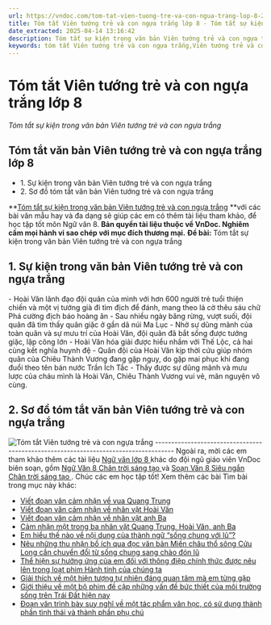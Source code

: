 ```yaml
---
url: https://vndoc.com/tom-tat-vien-tuong-tre-va-con-ngua-trang-lop-8-296988
title: Tóm tắt Viên tướng trẻ và con ngựa trắng lớp 8 - Tóm tắt sự kiện trong văn bản Viên tướng trẻ và con ngựa trắng - VnDoc.com
date_extracted: 2025-04-14 13:16:42
description: Tóm tắt sự kiện trong văn bản Viên tướng trẻ và con ngựa trắng được biên soạn nhằm giúp các em HS đạt kết quả tốt trong quá trình làm bài tập và học tập môn Ngữ văn lớp 8.
keywords: tóm tắt Viên tướng trẻ và con ngựa trắng,Viên tướng trẻ và con ngựa trắng lớp 8,sơ đồ tóm tắt Viên tướng trẻ và con ngựa trắng,sự kiện trong văn bản Viên tướng trẻ và con ngựa trắng,Tóm tắt sự kiện trong văn bản Viên tướng trẻ và con ngựa trắng,tóm tắt văn bản Viên tướng trẻ và con ngựa trắng,tóm tắt văn bản,ngữ văn 8,văn mẫu lớp 8
---
```


# Tóm tắt Viên tướng trẻ và con ngựa trắng lớp 8
 _Tóm tắt sự kiện trong văn bản Viên tướng trẻ và con ngựa trắng_
## **Tóm tắt văn bản Viên tướng trẻ và con ngựa trắng lớp 8**
  * 1\. Sự kiện trong văn bản Viên tướng trẻ và con ngựa trắng
  * 2\. Sơ đồ tóm tắt văn bản Viên tướng trẻ và con ngựa trắng

**[Tóm tắt sự kiện trong văn bản Viên tướng trẻ và con ngựa trắng](<https://vndoc.com/tom-tat-vien-tuong-tre-va-con-ngua-trang-lop-8-296988>) **với các bài văn mẫu hay và đa dạng sẽ giúp các em có thêm tài liệu tham khảo, để học tập tốt môn Ngữ văn 8.
**Bản quyền tài liệu thuộc về VnDoc. Nghiêm cấm mọi hành vi sao chép với mục đích thương mại.**
**Đề bài:** Tóm tắt sự kiện trong văn bản Viên tướng trẻ và con ngựa trắng
## **1\. Sự kiện trong văn bản Viên tướng trẻ và con ngựa trắng**
\- Hoài Văn lãnh đạo đội quân của mình với hơn 600 người trẻ tuổi thiện chiến và một vị tướng già đi tìm địch để đánh, mang theo lá cờ thêu sáu chữ Phá cường địch báo hoàng ân
\- Sau nhiều ngày băng rừng, vượt suối, đội quân đã tìm thấy quân giặc ở gần dã núi Ma Lục
\- Nhờ sự dũng mãnh của toàn quân và sự mưu trí của Hoài Văn, đội quân đã bắt sống được tướng giặc, lập công lớn
\- Hoài Văn hóa giải được hiểu nhầm với Thế Lộc, cả hai cùng kết nghĩa huynh đệ
\- Quân đội của Hoài Văn kịp thời cứu giúp nhóm quân của Chiêu Thành Vương đang gặp nguy, do gặp mai phục khi đang đuổi theo tên bán nước Trần Ích Tắc
\- Thấy được sự dũng mãnh và mưu lược của cháu mình là Hoài Văn, Chiêu Thành Vương vui vẻ, mãn nguyện vô cùng.
## **2\. Sơ đồ tóm tắt văn bản Viên tướng trẻ và con ngựa trắng**
![Tóm tắt Viên tướng trẻ và con ngựa trắng](https://i.vdoc.vn/data/image/2023/05/15/tom-tat-vien-tuong-tre-va-con-ngua-trang-lop-8-1.jpg)
\------------------------------------------------------------------------------------
Ngoài ra, mời các em tham khảo thêm các tài liệu [ Ngữ văn lớp 8 ](<https://vndoc.com/ngu-van-lop8>) khác do đội ngũ giáo viên VnDoc biên soạn, gồm [ Ngữ Văn 8 Chân trời sáng tạo ](<https://vndoc.com/ngu-van-8-chan-troi-sang-tao>) và [ Soạn Văn 8 Siêu ngắn Chân trời sáng tạo ](<https://vndoc.com/soan-van-8-sieu-ngan>) . Chúc các em học tập tốt\!
Xem thêm các bài Tìm bài trong mục này khác:
  * [Viết đoạn văn cảm nhận về vua Quang Trung](</viet-doan-van-cam-nhan-ve-vua-quang-trung-lop-8-296989>)
  * [Viết đoạn văn cảm nhận về nhân vật Hoài Văn](</viet-doan-van-cam-nhan-ve-nhan-vat-hoai-van-lop-8-296990>)
  * [Viết đoạn văn cảm nhận về nhân vật anh Ba](</viet-doan-van-cam-nhan-ve-nhan-vat-anh-ba-lop-8-296991>)
  * [Cảm nhận một trong ba nhân vật Quang Trung, Hoài Văn, anh Ba](</cam-nhan-ve-mot-trong-ba-nhan-vat-quang-trung-hoai-van-anh-ba-lop-8-296992>)
  * [Em hiểu thế nào về nội dung của thành ngữ “sống chung với lũ”?](</em-hieu-the-nao-ve-noi-dung-cua-thanh-ngu-song-chung-voi-lu-296993>)
  * [Nêu những thu nhận bổ ích qua đọc văn bản Miền châu thổ sông Cửu Long cần chuyển đổi từ sống chung sang chào đón lũ](</neu-nhung-thu-nhan-bo-ich-qua-van-ban-mien-chau-tho-song-cuu-long-can-chuyen-doi-tu-song-chung-sang-chao-don-lu-296994>)
  * [Thể hiện sự hưởng ứng của em đối với thông điệp chính thức được nêu lên trong loạt phim Hành tinh của chúng ta](</the-hien-su-huong-ung-cua-em-doi-voi-thong-diep-chinh-thuc-duoc-neu-len-trong-loat-phim-hanh-tinh-cua-chung-ta-296995>)
  * [Giải thích về một hiện tượng tự nhiên đáng quan tâm mà em từng gặp](</giai-thich-ve-mot-hien-tuong-tu-nhien-dang-quan-tam-ma-em-tung-gap-lop-8-296996>)
  * [Giới thiệu về một bộ phim đề cập những vấn đề bức thiết của môi trường sống trên Trái Đất hiện nay](</gioi-thieu-ve-mot-bo-phim-de-cap-nhung-van-de-buc-thiet-cua-moi-truong-song-tren-trai-dat-hien-nay-297069>)
  * [Đoạn văn trình bày suy nghĩ về một tác phẩm văn học, có sử dụng thành phần tình thái và thành phần phụ chú](</viet-mot-doan-van-trinh-bay-suy-nghi-cua-em-ve-mot-tac-pham-van-hoc-lop-8-297070>)

